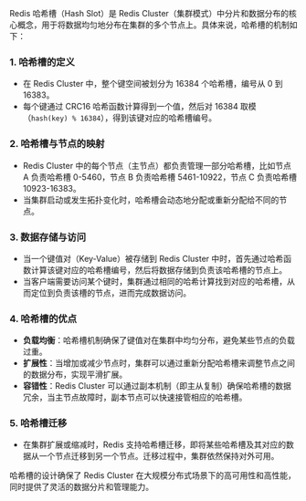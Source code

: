 Redis 哈希槽（Hash Slot）是 Redis Cluster（集群模式）中分片和数据分布的核心概念，用于将数据均匀地分布在集群的多个节点上。具体来说，哈希槽的机制如下：

### 1. **哈希槽的定义**
   - 在 Redis Cluster 中，整个键空间被划分为 16384 个哈希槽，编号从 0 到 16383。
   - 每个键通过 CRC16 哈希函数计算得到一个值，然后对 16384 取模（`hash(key) % 16384`），得到该键对应的哈希槽编号。

### 2. **哈希槽与节点的映射**
   - Redis Cluster 中的每个节点（主节点）都负责管理一部分哈希槽，比如节点 A 负责哈希槽 0-5460，节点 B 负责哈希槽 5461-10922，节点 C 负责哈希槽 10923-16383。
   - 当集群启动或发生拓扑变化时，哈希槽会动态地分配或重新分配给不同的节点。

### 3. **数据存储与访问**
   - 当一个键值对（Key-Value）被存储到 Redis Cluster 中时，首先通过哈希函数计算该键对应的哈希槽编号，然后将数据存储到负责该哈希槽的节点上。
   - 当客户端需要访问某个键时，集群通过相同的哈希计算找到对应的哈希槽，从而定位到负责该槽的节点，进而完成数据访问。

### 4. **哈希槽的优点**
   - **负载均衡**：哈希槽机制确保了键值对在集群中均匀分布，避免某些节点的负载过重。
   - **扩展性**：当增加或减少节点时，集群可以通过重新分配哈希槽来调整节点之间的数据分布，实现平滑扩展。
   - **容错性**：Redis Cluster 可以通过副本机制（即主从复制）确保哈希槽的数据冗余，当主节点故障时，副本节点可以快速接管相应的哈希槽。

### 5. **哈希槽迁移**
   - 在集群扩展或缩减时，Redis 支持哈希槽迁移，即将某些哈希槽及其对应的数据从一个节点迁移到另一个节点。迁移过程中，集群依然保持对外可用。

哈希槽的设计确保了 Redis Cluster 在大规模分布式场景下的高可用性和高性能，同时提供了灵活的数据分片和管理能力。